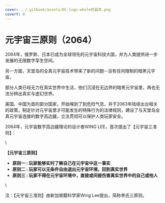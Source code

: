 ```yaml
---
cover: ../.gitbook/assets/DC-logo-whole的副本.png
coverY: 0
---
```


# 元宇宙三原则（2064）

2064年，俄罗斯、日本已成为全球领先的元宇宙科技大国，并为人类提供进一步发展的无限数字孪生空间。

另一方面，天堂岛的全真元宇宙技术带来了新的问题--没有任何限制的暗黑元宇宙。

部分人类已经无力在真实世界中生活，他们沉浸在无边界的暗黑元宇宙里，再也无法分辨出真实与虚幻世界。

美国、中国为首的部分国家，开始嗅到了到危险气息，并于2063年陆续出台相关的政策，制定针对元宇宙里才可能发生的特殊行为的法律规则，建设了与天堂岛全真元宇宙连接的数字高边疆，立法贯彻可以保护人类玩家安全。

2064年，元宇宙数字高边疆理论的设计者WING LEE，首次提出了【元宇宙三准则】：

\


**【元宇宙三原则】**

* **原则一 : 玩家能够实时了解自己在元宇宙中这一事实**
* **原则二 : 玩家可以无条件自由退出元宇宙环境，回到真实世界**
* **原则三 : 玩家不得在元宇宙环境中，直接或间接伤害真实世界中的自己或他人**

\


注：【元宇宙三准则】由新加坡籍科学家Wing Lee提出，简称李氏三原则。
